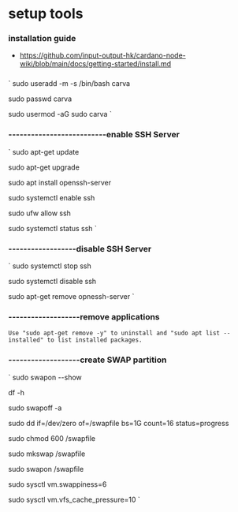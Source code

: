 # setup tools

### installation guide
  - https://github.com/input-output-hk/cardano-node-wiki/blob/main/docs/getting-started/install.md

### 
`
sudo useradd -m -s /bin/bash carva

sudo passwd carva

sudo usermod -aG sudo carva
`

### --------------------------enable SSH Server
`
sudo apt-get update

sudo apt-get upgrade

sudo apt install openssh-server

sudo systemctl enable ssh

sudo ufw allow ssh

sudo systemctl status ssh
`

### ------------------disable SSH Server
`
sudo systemctl stop ssh

sudo systemctl disable ssh

sudo apt-get remove opnessh-server
`
### -------------------remove applications
`
Use "sudo apt-get remove -y" to uninstall and "sudo apt list --installed" to list installed packages.
`
### -------------------create SWAP partition
`
sudo swapon --show

df -h

sudo swapoff -a

sudo dd if=/dev/zero of=/swapfile bs=1G count=16 status=progress

sudo chmod 600 /swapfile

sudo mkswap /swapfile

sudo swapon /swapfile

sudo sysctl vm.swappiness=6

sudo sysctl vm.vfs_cache_pressure=10
`
